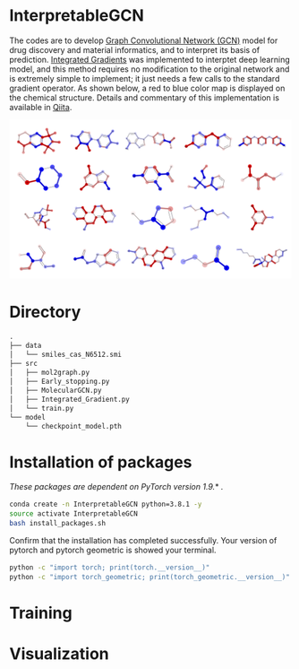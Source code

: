 # InterpretableGCN
The codes are to develop [Graph Convolutional Network (GCN)](https://arxiv.org/abs/1609.02907) model for drug discovery and material informatics, and to interpret its basis of prediction. [Integrated Gradients](https://arxiv.org/abs/1703.01365) was implemented to interptet deep learning model, and this method requires no modification to the original network and is extremely simple to implement; it just needs a few calls to the standard gradient operator. As shown below, a red to blue color map is displayed on the chemical structure. Details and commentary of this implementation is available in [Qiita](https://qiita.com/kuro3210/items/811f95d070cf6b98396a).

![toppage](/images/image_.png) 


# Directory
```
.
├── data
│   └── smiles_cas_N6512.smi
├── src
│   ├── mol2graph.py
│   ├── Early_stopping.py
│   ├── MolecularGCN.py
│   ├── Integrated_Gradient.py
│   └── train.py
└── model
    └── checkpoint_model.pth
```

# Installation of packages
*These packages are dependent on PyTorch version 1.9.** *.*

```bash
conda create -n InterpretableGCN python=3.8.1 -y
source activate InterpretableGCN
bash install_packages.sh
```
Confirm that the installation has completed successfully. Your version of pytorch and pytorch geometric is showed your terminal.
```bash
python -c "import torch; print(torch.__version__)"
python -c "import torch_geometric; print(torch_geometric.__version__)"
```

# Training

# Visualization
